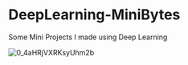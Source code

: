 # DeepLearning-MiniBytes

Some Mini Projects I made using Deep Learning 

![0_4aHRjVXRKsyUhm2b](https://user-images.githubusercontent.com/73244900/150641516-ff4ec1e8-7c15-406d-8bbe-3101da61b813.gif)

